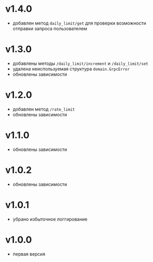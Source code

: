 # v1.4.0
* добавлен метод `daily_limit/get` для проверки возможности отправки запроса пользователем
# v1.3.0
* добавлены методы `/daily_limit/increment` и `/daily_limit/set`
* удалена неиспользуемая структура `domain.GrpcError`
* обновлены зависимости
# v1.2.0
* добавлен метод `/rate_limit`
* обновлены зависимости
# v1.1.0
* обновлены зависимости
# v1.0.2
* обновлены зависимости
# v1.0.1
* убрано избыточное логгирование
# v1.0.0
* первая версия
